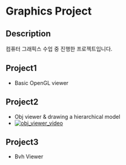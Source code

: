 # Graphics Project

## Description
컴퓨터 그래픽스 수업 중 진행한 프로젝트입니다.

## Project1
* Basic OpenGL viewer
## Project2
* Obj viewer & drawing a hierarchical model
* [![obj_viewer_video](http://img.youtube.com/vi/5XU7HpjU73E/0.jpg)](https://youtu.be/5XU7HpjU73E?si=1vlRU_o2qylcFeLz)
## Project3
* Bvh Viewer
